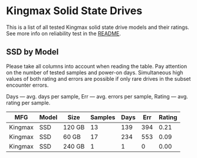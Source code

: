 Kingmax Solid State Drives
==========================

This is a list of all tested Kingmax solid state drive models and their ratings. See
more info on reliability test in the [README](https://github.com/linuxhw/SMART).

SSD by Model
------------

Please take all columns into account when reading the table. Pay attention on the
number of tested samples and power-on days. Simultaneous high values of both rating
and errors are possible if only rare drives in the subset encounter errors.

Days   — avg. days per sample,
Err    — avg. errors per sample,
Rating — avg. rating per sample.

| MFG       | Model              | Size   | Samples | Days  | Err   | Rating |
|-----------|--------------------|--------|---------|-------|-------|--------|
| Kingmax   | SSD                | 120 GB | 13      | 139   | 394   | 0.21   |
| Kingmax   | SSD                | 60 GB  | 17      | 234   | 553   | 0.09   |
| Kingmax   | SSD                | 240 GB | 1       | 1     | 0     | 0.00   |
